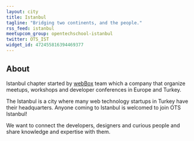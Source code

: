 ```yaml
---
layout: city
title: Istanbul
tagline: "Bridging two continents, and the people."
rss_feed: istanbul
meetupcom_group: opentechschool-istanbul
twitter: OTS_IST
widget_id: 472455816394469377
---
```


## About

Istanbul chapter started by [webBox][1] team which a company that organize meetups,
workshops and developer conferences in Europe and Turkey.

The Istanbul is a city where many web technology startups in Turkey have their
headquarters. Anyone coming to Istanbul is welcomed to join OTS Istanbul!

We want to connect the developers, designers and curious people and share knowledge
and expertise with them.

[1]: http://webbox.io
